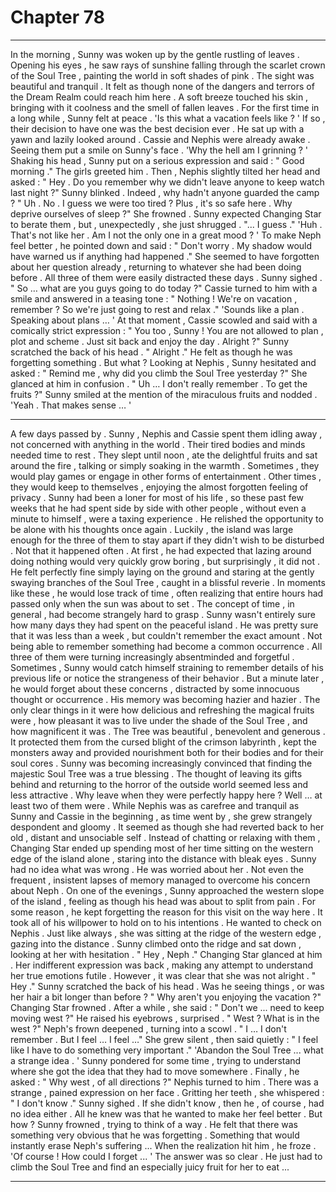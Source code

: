 
# Chapter 78


---

In the morning , Sunny was woken up by the gentle rustling of leaves . Opening his eyes , he saw rays of sunshine falling through the scarlet crown of the Soul Tree , painting the world in soft shades of pink . The sight was beautiful and tranquil . It felt as though none of the dangers and terrors of the Dream Realm could reach him here .
A soft breeze touched his skin , bringing with it coolness and the smell of fallen leaves .
For the first time in a long while , Sunny felt at peace .
'Is this what a vacation feels like ? '
If so , their decision to have one was the best decision ever .
He sat up with a yawn and lazily looked around . Cassie and Nephis were already awake . Seeing them put a smile on Sunny's face .
'Why the hell am I grinning ? '
Shaking his head , Sunny put on a serious expression and said :
" Good morning ."
The girls greeted him . Then , Nephis slightly tilted her head and asked :
" Hey . Do you remember why we didn't leave anyone to keep watch last night ?"
Sunny blinked . Indeed , why hadn't anyone guarded the camp ?
" Uh . No . I guess we were too tired ? Plus , it's so safe here . Why deprive ourselves of sleep ?"
She frowned . Sunny expected Changing Star to berate them , but , unexpectedly , she just shrugged .
"... I guess ."
'Huh . That's not like her . Am I not the only one in a great mood ? '
To make Neph feel better , he pointed down and said :
" Don't worry . My shadow would have warned us if anything had happened ."
She seemed to have forgotten about her question already , returning to whatever she had been doing before . All three of them were easily distracted these days . Sunny sighed .
" So … what are you guys going to do today ?"
Cassie turned to him with a smile and answered in a teasing tone :
" Nothing ! We're on vacation , remember ? So we're just going to rest and relax ."
'Sounds like a plan . Speaking about plans … '
At that moment , Cassie scowled and said with a comically strict expression :
" You too , Sunny ! You are not allowed to plan , plot and scheme . Just sit back and enjoy the day . Alright ?"
Sunny scratched the back of his head .
" Alright ."
He felt as though he was forgetting something .
But what ?
Looking at Nephis , Sunny hesitated and asked :
" Remind me , why did you climb the Soul Tree yesterday ?"
She glanced at him in confusion .
" Uh … I don't really remember . To get the fruits ?"
Sunny smiled at the mention of the miraculous fruits and nodded .
'Yeah . That makes sense … '
***
A few days passed by . Sunny , Nephis and Cassie spent them idling away , not concerned with anything in the world .
Their tired bodies and minds needed time to rest .
They slept until noon , ate the delightful fruits and sat around the fire , talking or simply soaking in the warmth . Sometimes , they would play games or engage in other forms of entertainment .
Other times , they would keep to themselves , enjoying the almost forgotten feeling of privacy . Sunny had been a loner for most of his life , so these past few weeks that he had spent side by side with other people , without even a minute to himself , were a taxing experience . He relished the opportunity to be alone with his thoughts once again .
Luckily , the island was large enough for the three of them to stay apart if they didn't wish to be disturbed .
Not that it happened often .
At first , he had expected that lazing around doing nothing would very quickly grow boring , but surprisingly , it did not . He felt perfectly fine simply laying on the ground and staring at the gently swaying branches of the Soul Tree , caught in a blissful reverie . In moments like these , he would lose track of time , often realizing that entire hours had passed only when the sun was about to set .
The concept of time , in general , had become strangely hard to grasp . Sunny wasn't entirely sure how many days they had spent on the peaceful island . He was pretty sure that it was less than a week , but couldn't remember the exact amount .
Not being able to remember something had become a common occurrence . All three of them were turning increasingly absentminded and forgetful . Sometimes , Sunny would catch himself straining to remember details of his previous life or notice the strangeness of their behavior . But a minute later , he would forget about these concerns , distracted by some innocuous thought or occurrence .
His memory was becoming hazier and hazier . The only clear things in it were how delicious and refreshing the magical fruits were , how pleasant it was to live under the shade of the Soul Tree , and how magnificent it was .
The Tree was beautiful , benevolent and generous . It protected them from the cursed blight of the crimson labyrinth , kept the monsters away and provided nourishment both for their bodies and for their soul cores . Sunny was becoming increasingly convinced that finding the majestic Soul Tree was a true blessing .
The thought of leaving its gifts behind and returning to the horror of the outside world seemed less and less attractive .
Why leave when they were perfectly happy here ?
Well … at least two of them were .
While Nephis was as carefree and tranquil as Sunny and Cassie in the beginning , as time went by , she grew strangely despondent and gloomy . It seemed as though she had reverted back to her old , distant and unsociable self .
Instead of chatting or relaxing with them , Changing Star ended up spending most of her time sitting on the western edge of the island alone , staring into the distance with bleak eyes . Sunny had no idea what was wrong .
He was worried about her . Not even the frequent , insistent lapses of memory managed to overcome his concern about Neph .
On one of the evenings , Sunny approached the western slope of the island , feeling as though his head was about to split from pain . For some reason , he kept forgetting the reason for this visit on the way here . It took all of his willpower to hold on to his intentions .
He wanted to check on Nephis .
Just like always , she was sitting at the ridge of the western edge , gazing into the distance . Sunny climbed onto the ridge and sat down , looking at her with hesitation .
" Hey , Neph ."
Changing Star glanced at him . Her indifferent expression was back , making any attempt to understand her true emotions futile .
However , it was clear that she was not alright .
" Hey ."
Sunny scratched the back of his head .
Was he seeing things , or was her hair a bit longer than before ?
" Why aren't you enjoying the vacation ?"
Changing Star frowned . After a while , she said :
" Don't we ... need to keep moving west ?"
He raised his eyebrows , surprised .
" West ? What is in the west ?"
Neph's frown deepened , turning into a scowl .
" I … I don't remember . But I feel … I feel …"
She grew silent , then said quietly :
" I feel like I have to do something very important ."
'Abandon the Soul Tree ... what a strange idea . '
Sunny pondered for some time , trying to understand where she got the idea that they had to move somewhere . Finally , he asked :
" Why west , of all directions ?"
Nephis turned to him . There was a strange , pained expression on her face . Gritting her teeth , she whispered :
" I don't know ."
Sunny sighed .
If she didn't know , then he , of course , had no idea either . All he knew was that he wanted to make her feel better .
But how ?
Sunny frowned , trying to think of a way . He felt that there was something very obvious that he was forgetting . Something that would instantly erase Neph's suffering ...
When the realization hit him , he froze .
'Of course ! How could I forget ... '
The answer was so clear . He just had to climb the Soul Tree and find an especially juicy fruit for her to eat ...

---

